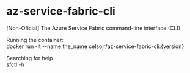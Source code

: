 # az-service-fabric-cli
[Non-Oficial] The Azure Service Fabric command-line interface (CLI)

Running the container:  
docker run -it --name the_name celsojr/az-service-fabric-cli:{version}

Searching for help  
sfctl -h